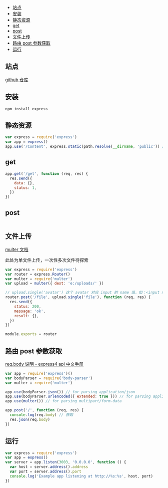 - [站点](#站点)
- [安装](#安装)
- [静态资源](#静态资源)
- [get](#get)
- [post](#post)
- [文件上传](#文件上传)
- [路由 post 参数获取](#路由-post-参数获取)
- [运行](#运行)

## 站点

[github 仓库](https://github.com/expressjs/expressjs.com)

## 安装

```
npm install express
```

## 静态资源

```js
var express = require('express')
var app = express()
app.use('/Content', express.static(path.resolve(__dirname, 'public')) // 静态资源
```

## get

```js
app.get('/get', function (req, res) {
  res.send({
    data: {},
    status: 1,
  })
})
```

## post

```js

```

## 文件上传

[multer 文档](https://www.npmjs.com/package/multer)

此处为单文件上传，一次性多次文件待探索

```js
var express = require('express')
var router = express.Router()
var multer = require('multer')
var upload = multer({ dest: 'e:/uploads/' })

// upload.single('avatar') 这个 avatar 对应 input 的 name 值，如：<input name="avatar" type="file"/>。否则报错
router.post('/file', upload.single('file'), function (req, res) {
  res.send({
    status: 200,
    message: 'ok',
    result: {},
  })
})

module.exports = router
```

## 路由 post 参数获取

[req.body 说明 - express4 api 中文手册](http://www.expressjs.com.cn/4x/api.html#req.body)

```js
var app = require('express')()
var bodyParser = require('body-parser')
var multer = require('multer')

app.use(bodyParser.json()) // for parsing application/json
app.use(bodyParser.urlencoded({ extended: true })) // for parsing application/x-www-form-urlencoded
app.use(multer()) // for parsing multipart/form-data

app.post('/', function (req, res) {
  console.log(req.body) // 获取
  res.json(req.body)
})
```

## 运行

```js
var express = require('express')
var app = express()
var server = app.listen(3003, '0.0.0.0', function () {
  var host = server.address().address
  var port = server.address().port
  console.log('Example app listening at http://%s:%s', host, port)
})
```
